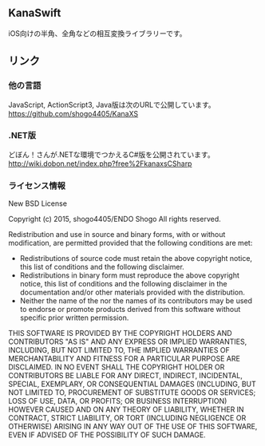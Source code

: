 ## KanaSwift
iOS向けの半角、全角などの相互変換ライブラリーです。

## リンク
### 他の言語
JavaScript, ActionScript3, Java版は次のURLで公開しています。
https://github.com/shogo4405/KanaXS

### .NET版
どぼん！さんが.NETな環境でつかえるC#版を公開されています。
http://wiki.dobon.net/index.php?free%2FkanaxsCSharp

### ライセンス情報
New BSD License

Copyright (c) 2015, shogo4405/ENDO Shogo
All rights reserved.

Redistribution and use in source and binary forms, with or without modification, are permitted provided that the following conditions are met:

* Redistributions of source code must retain the above copyright notice, this list of conditions and the following disclaimer.
* Redistributions in binary form must reproduce the above copyright notice, this list of conditions and the following disclaimer in the documentation and/or other materials provided with the distribution.
* Neither the name of the <ORGANIZATION> nor the names of its contributors may be used to endorse or promote products derived from this software without specific prior written permission.

THIS SOFTWARE IS PROVIDED BY THE COPYRIGHT HOLDERS AND CONTRIBUTORS "AS IS" AND ANY EXPRESS OR IMPLIED WARRANTIES, INCLUDING, BUT NOT LIMITED TO, THE IMPLIED WARRANTIES OF MERCHANTABILITY AND FITNESS FOR A PARTICULAR PURPOSE ARE DISCLAIMED. IN NO EVENT SHALL THE COPYRIGHT HOLDER OR CONTRIBUTORS BE LIABLE FOR ANY DIRECT, INDIRECT, INCIDENTAL, SPECIAL, EXEMPLARY, OR CONSEQUENTIAL DAMAGES (INCLUDING, BUT NOT LIMITED TO, PROCUREMENT OF SUBSTITUTE GOODS OR SERVICES; LOSS OF USE, DATA, OR PROFITS; OR BUSINESS INTERRUPTION) HOWEVER CAUSED AND ON ANY THEORY OF LIABILITY, WHETHER IN CONTRACT, STRICT LIABILITY, OR TORT (INCLUDING NEGLIGENCE OR OTHERWISE) ARISING IN ANY WAY OUT OF THE USE OF THIS SOFTWARE, EVEN IF ADVISED OF THE POSSIBILITY OF SUCH DAMAGE.
